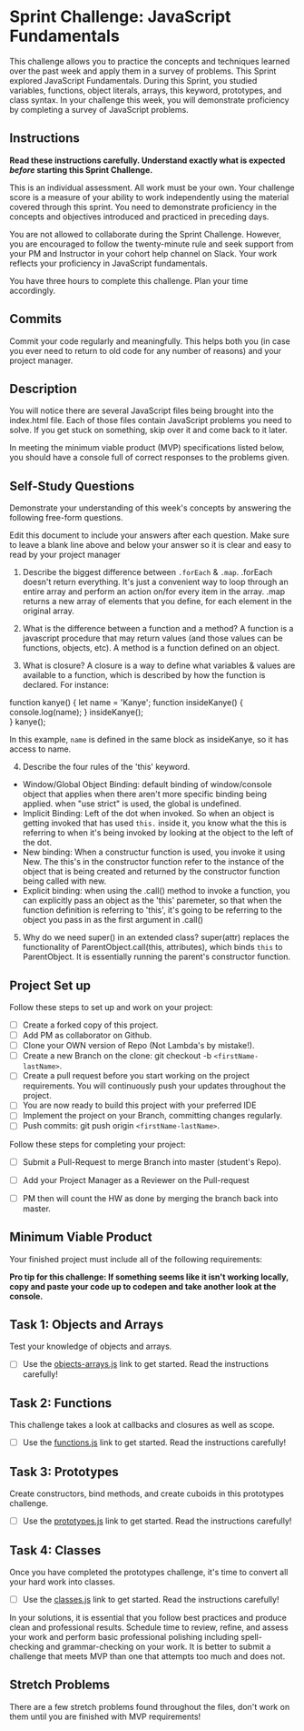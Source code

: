 # Sprint Challenge: JavaScript Fundamentals

This challenge allows you to practice the concepts and techniques learned over the past week and apply them in a survey of problems. This Sprint explored JavaScript Fundamentals. During this Sprint, you studied variables, functions, object literals, arrays, this keyword, prototypes, and class syntax. In your challenge this week, you will demonstrate proficiency by completing a survey of JavaScript problems.

## Instructions

**Read these instructions carefully. Understand exactly what is expected _before_ starting this Sprint Challenge.**

This is an individual assessment. All work must be your own. Your challenge score is a measure of your ability to work independently using the material covered through this sprint. You need to demonstrate proficiency in the concepts and objectives introduced and practiced in preceding days.

You are not allowed to collaborate during the Sprint Challenge. However, you are encouraged to follow the twenty-minute rule and seek support from your PM and Instructor in your cohort help channel on Slack. Your work reflects your proficiency in JavaScript fundamentals.

You have three hours to complete this challenge. Plan your time accordingly.

## Commits

Commit your code regularly and meaningfully. This helps both you (in case you ever need to return to old code for any number of reasons) and your project manager.

## Description

You will notice there are several JavaScript files being brought into the index.html file.  Each of those files contain JavaScript problems you need to solve.  If you get stuck on something, skip over it and come back to it later.

In meeting the minimum viable product (MVP) specifications listed below, you should have a console full of correct responses to the problems given.

## Self-Study Questions

Demonstrate your understanding of this week's concepts by answering the following free-form questions.

Edit this document to include your answers after each question. Make sure to leave a blank line above and below your answer so it is clear and easy to read by your project manager

1. Describe the biggest difference between `.forEach` & `.map`.
.forEach doesn't return everything. It's just a convenient way to loop through an entire array and perform an action on/for every item in the array. .map returns a new array of elements that you define, for each element in the original array.

2. What is the difference between a function and a method?
A function is a javascript procedure that may return values (and those values can be functions, objects, etc). A method is a function defined on an object.

3. What is closure?
A closure is a way to define what variables & values are available to a function, which is described by how the function is declared. For instance:

  function kanye() {
    let name = 'Kanye';
    function insideKanye() { 
      console.log(name); 
    }
    insideKanye();  
  }
  kanye();

  In this example, `name` is defined in the same block as insideKanye, so it has access to name. 

4. Describe the four rules of the 'this' keyword.
* Window/Global Object Binding: default binding of window/console object that applies when there aren't more specific binding being applied. when "use strict" is used, the global is undefined.
* Implicit Binding: Left of the dot when invoked. So when an object is getting invoked that has used `this.` inside it, you know what the this is referring to when it's being invoked by looking at the object to the left of the dot.
* New binding: When a constructur function is used, you invoke it using New. The this's in the constructor function refer to the instance of the object that is being created and returned by the constructor function being called with new.
* Explicit binding: when using the .call() method to invoke a function, you can explicitly pass an object as the 'this' paremeter, so that when the function definition is referring to 'this', it's going to be referring to the object you pass in as the first argument in .call()

5. Why do we need super() in an extended class?
super(attr) replaces the functionality of ParentObject.call(this, attributes), which binds `this` to ParentObject. It is essentially running the parent's constructor function.

## Project Set up

Follow these steps to set up and work on your project:

- [ ] Create a forked copy of this project.
- [ ] Add PM as collaborator on Github.
- [ ] Clone your OWN version of Repo (Not Lambda's by mistake!).
- [ ] Create a new Branch on the clone: git checkout -b `<firstName-lastName>`.
- [ ] Create a pull request before you start working on the project requirements.  You will continuously push your updates throughout the project.
- [ ] You are now ready to build this project with your preferred IDE
- [ ] Implement the project on your Branch, committing changes regularly.
- [ ] Push commits: git push origin `<firstName-lastName>`.

Follow these steps for completing your project:

- [ ] Submit a Pull-Request to merge <firstName-lastName> Branch into master (student's  Repo).
- [ ] Add your Project Manager as a Reviewer on the Pull-request
- [ ] PM then will count the HW as done by  merging the branch back into master.


## Minimum Viable Product

Your finished project must include all of the following requirements:

**Pro tip for this challenge: If something seems like it isn't working locally, copy and paste your code up to codepen and take another look at the console.**

## Task 1: Objects and Arrays
Test your knowledge of objects and arrays. 
* [ ] Use the [objects-arrays.js](challenges/objects-arrays.js) link to get started.  Read the instructions carefully!

## Task 2: Functions
This challenge takes a look at callbacks and closures as well as scope. 
* [ ] Use the [functions.js](challenges/functions.js) link to get started. Read the instructions carefully!

## Task 3: Prototypes
Create constructors, bind methods, and create cuboids in this prototypes challenge.
* [ ] Use the [prototypes.js](challenges/prototypes.js) link to get started. Read the instructions carefully!

## Task 4: Classes
Once you have completed the prototypes challenge, it's time to convert all your hard work into classes.
* [ ] Use the [classes.js](challenges/classes.js) link to get started. Read the instructions carefully!

In your solutions, it is essential that you follow best practices and produce clean and professional results. Schedule time to review, refine, and assess your work and perform basic professional polishing including spell-checking and grammar-checking on your work. It is better to submit a challenge that meets MVP than one that attempts too much and does not.

## Stretch Problems

There are a few stretch problems found throughout the files, don't work on them until you are finished with MVP requirements!
